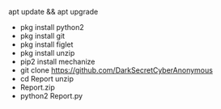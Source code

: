 apt update && apt upgrade
- pkg install python2
- pkg install git
- pkg install figlet
- pkg install unzip
- pip2 install mechanize
- git clone https://github.com/DarkSecretCyberAnonymous
- cd Report unzip
- Report.zip
- python2 Report.py
